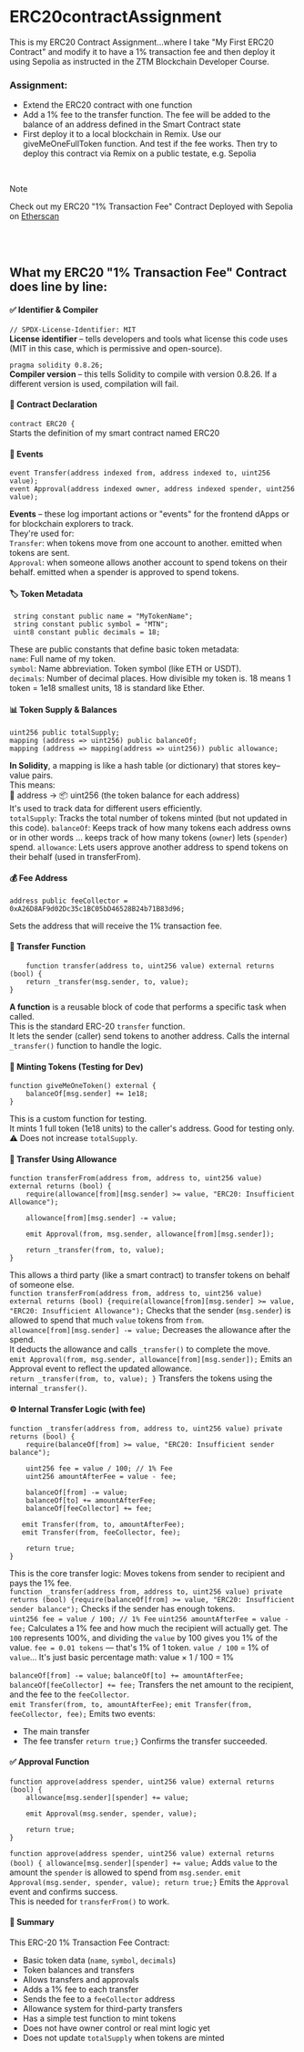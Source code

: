 # ERC20contractAssignment
This is my ERC20 Contract Assignment...where I take "My First ERC20 Contract" and modify it to have a 1% transaction fee and then deploy it using Sepolia as instructed in the ZTM Blockchain Developer Course.

### Assignment: 
- Extend the ERC20 contract with one function
- Add a 1% fee to the transfer function. The fee will be added to the balance of an address defined in the Smart Contract state
- First deploy it to a local blockchain in Remix. Use our giveMeOneFullToken function. And test if the fee works. Then try to deploy this contract via Remix on a public testate, e.g. Sepolia

<br>  

> [!NOTE]
> Check out my ERC20 "1% Transaction Fee" Contract Deployed with Sepolia
> on [Etherscan](https://sepolia.etherscan.io/tx/0x2451f9fff426a51e6d6982eddb171febc1274d123958d410f58efbe74d3a1bd3)
<br>
<br>

## What my ERC20 "1% Transaction Fee" Contract does line by line:  

#### ✅ Identifier & Compiler  
``` // SPDX-License-Identifier: MIT ```\
**License identifier** – tells developers and tools what license this code uses (MIT in this case, which is permissive and open-source).

``` pragma solidity 0.8.26; ```\
**Compiler version** – this tells Solidity to compile with version 0.8.26. If a different version is used, compilation will fail.

#### 📝 Contract Declaration 
``` contract ERC20 { ```  
Starts the definition of my smart contract named ERC20

#### 🔔 Events   
``` 
event Transfer(address indexed from, address indexed to, uint256 value);
event Approval(address indexed owner, address indexed spender, uint256 value);
```
**Events** – these log important actions or "events" for the frontend dApps or for blockchain explorers to track.  
They're used for: \
``` Transfer ```: when tokens move from one account to another. emitted when tokens are sent. \
``` Approval ```: when someone allows another account to spend tokens on their behalf. emitted when a spender is approved to spend tokens.

#### 🏷️ Token Metadata  
```
 string constant public name = "MyTokenName"; 
 string constant public symbol = "MTN"; 
 uint8 constant public decimals = 18; 
```
These are public constants that define basic token metadata:\
``` name ```: Full name of my token.\
``` symbol ```: Name abbreviation. Token symbol (like ETH or USDT).\
``` decimals ```: Number of decimal places. How divisible my token is. 18 means 1 token = 1e18 smallest units, 18 is standard like Ether.  

#### 📊 Token Supply & Balances  
``` 
uint256 public totalSupply; 
mapping (address => uint256) public balanceOf; 
mapping (address => mapping(address => uint256)) public allowance;
```
**In Solidity**, a mapping is like a hash table (or dictionary) that stores key–value pairs.  
This means:  
🔑 address → 📦 uint256 (the token balance for each address)  
It's used to track data for different users efficiently.  
``` totalSupply ```: Tracks the total number of tokens minted (but not updated in this code). 
``` balanceOf ```: Keeps track of how many tokens each address owns or in other words ... keeps track of how many tokens (```owner```) lets (```spender```) spend.
``` allowance ```: Lets users approve another address to spend tokens on their behalf (used in transferFrom).  

#### 💰 Fee Address 
```
address public feeCollector = 0xA26D8AF9d02Dc35c1BC05bD46528B24b71B83d96;
```
Sets the address that will receive the 1% transaction fee.

#### 💸 Transfer Function
```
    function transfer(address to, uint256 value) external returns (bool) {
    return _transfer(msg.sender, to, value);
}
```
**A function** is a reusable block of code that performs a specific task when called.  
This is the standard ERC-20 ```transfer``` function.  
It lets the sender (caller) send tokens to another address. 
Calls the internal ```_transfer()``` function to handle the logic.  

#### 🎁 Minting Tokens (Testing for Dev)
```
function giveMeOneToken() external {
    balanceOf[msg.sender] += 1e18;
}
```
This is a custom function for testing.  
It mints 1 full token (1e18 units) to the caller's address. Good for testing only.  
⚠️ Does not increase ```totalSupply```.

#### 🏦 Transfer Using Allowance  
```
function transferFrom(address from, address to, uint256 value) external returns (bool) {
    require(allowance[from][msg.sender] >= value, "ERC20: Insufficient Allowance"); 
    
    allowance[from][msg.sender] -= value;
    
    emit Approval(from, msg.sender, allowance[from][msg.sender]);

    return _transfer(from, to, value);
}
```
This allows a third party (like a smart contract) to transfer tokens on behalf of someone else.  
```function transferFrom(address from, address to, uint256 value) external returns (bool) {require(allowance[from][msg.sender] >= value, "ERC20: Insufficient Allowance");``` Checks that the sender (```msg.sender```) is allowed to spend that much ```value``` tokens from ```from```.  
```allowance[from][msg.sender] -= value;``` Decreases the allowance after the spend.  
It deducts the allowance and calls ```_transfer()``` to complete the move.  
```emit Approval(from, msg.sender, allowance[from][msg.sender]);``` Emits an Approval event to reflect the updated allowance.  
```return _transfer(from, to, value); }``` Transfers the tokens using the internal ```_transfer()```.  

#### ⚙️ Internal Transfer Logic (with fee)
```
function _transfer(address from, address to, uint256 value) private returns (bool) {
    require(balanceOf[from] >= value, "ERC20: Insufficient sender balance");

    uint256 fee = value / 100; // 1% Fee
    uint256 amountAfterFee = value - fee;

    balanceOf[from] -= value;
    balanceOf[to] += amountAfterFee;
    balanceOf[feeCollector] += fee;

   emit Transfer(from, to, amountAfterFee);
   emit Transfer(from, feeCollector, fee);

    return true;
}
```
This is the core transfer logic:
Moves tokens from sender to recipient and pays the 1% fee.  
```function _transfer(address from, address to, uint256 value) private returns (bool) {require(balanceOf[from] >= value, "ERC20: Insufficient sender balance");``` Checks if the sender has enough tokens.     
```uint256 fee = value / 100; // 1% Fee``` ```uint256 amountAfterFee = value - fee;``` Calculates a 1% fee and how much the recipient will actually get. The ```100``` represents 100%, and dividing the ```value``` by 100 gives you 1% of the value. ```fee = 0.01 tokens``` — that's 1% of 1 token. ```value / 100``` = 1% of ```value```... It's just basic percentage math: value × 1 / 100 = 1%


 ```balanceOf[from] -= value;``` ```balanceOf[to] += amountAfterFee;``` ```balanceOf[feeCollector] += fee;``` Transfers the net amount to the recipient, and the fee to the ```feeCollector```.  
```emit Transfer(from, to, amountAfterFee);``` ```emit Transfer(from, feeCollector, fee);``` Emits two events:
- The main transfer
- The fee transfer
```return true;}``` Confirms the transfer succeeded.


#### ✅ Approval Function
```
function approve(address spender, uint256 value) external returns (bool) {
    allowance[msg.sender][spender] += value;

    emit Approval(msg.sender, spender, value);

    return true;
}
```
```function approve(address spender, uint256 value) external returns (bool) { allowance[msg.sender][spender] += value;``` Adds ```value``` to the amount the ```spender``` is allowed to spend from ```msg.sender```.
```emit Approval(msg.sender, spender, value); return true;}``` Emits the ```Approval``` event and confirms success.  
This is needed for ```transferFrom()``` to work.

#### 📌 Summary  

This ERC-20 1% Transaction Fee Contract:  
- Basic token data (```name```, ```symbol```, ```decimals```)  
- Token balances and transfers
- Allows transfers and approvals
- Adds a 1% fee to each transfer
- Sends the fee to a ```feeCollector``` address
- Allowance system for third-party transfers  
- Has a simple test function to mint tokens
- Does not have owner control or real mint logic yet
- Does not update ```totalSupply``` when tokens are minted

